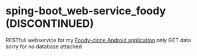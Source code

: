 # sping-boot_web-service_foody (DISCONTINUED)
RESTfull webservice for my [Foody-clone Android application](https://github.com/ectn/android_foody-clone)
only GET data 
sorry for no database attached
